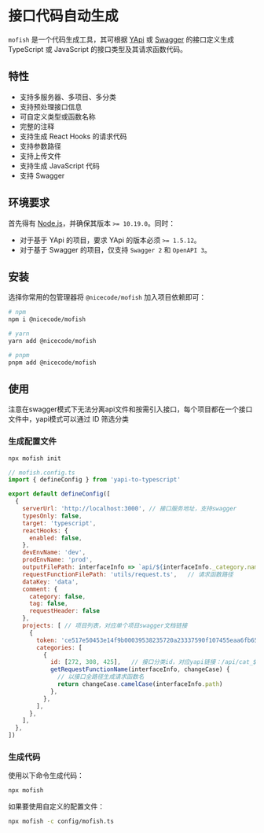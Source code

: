 
# 接口代码自动生成

`mofish` 是一个代码生成工具，其可根据 [YApi](https://github.com/YMFE/yapi) 或 [Swagger](https://swagger.io/) 的接口定义生成 TypeScript 或 JavaScript 的接口类型及其请求函数代码。

## 特性

- 支持多服务器、多项目、多分类
- 支持预处理接口信息
- 可自定义类型或函数名称
- 完整的注释
- 支持生成 React Hooks 的请求代码
- 支持参数路径
- 支持上传文件
- 支持生成 JavaScript 代码
- 支持 Swagger

## 环境要求

首先得有 [Node.js](https://nodejs.org/en/)，并确保其版本 `>= 10.19.0`。同时：

- 对于基于 YApi 的项目，要求 YApi 的版本必须 `>= 1.5.12`。
- 对于基于 Swagger 的项目，仅支持 `Swagger 2` 和 `OpenAPI 3`。

## 安装

选择你常用的包管理器将 `@nicecode/mofish` 加入项目依赖即可：

```bash
# npm
npm i @nicecode/mofish

# yarn
yarn add @nicecode/mofish

# pnpm
pnpm add @nicecode/mofish
```


## 使用

注意在swagger模式下无法分离api文件和按需引入接口，每个项目都在一个接口文件中，yapi模式可以通过 ID 筛选分类

### 生成配置文件

```bash
npx mofish init
```


```js
// mofish.config.ts
import { defineConfig } from 'yapi-to-typescript'

export default defineConfig([
  {
    serverUrl: 'http://localhost:3000', // 接口服务地址，支持swagger
    typesOnly: false,
    target: 'typescript',
    reactHooks: {
      enabled: false,
    },
    devEnvName: 'dev',
    prodEnvName: 'prod',
    outputFilePath: interfaceInfo => `api/${interfaceInfo._category.name}.ts`,   // 接口输出文件路径
    requestFunctionFilePath: 'utils/request.ts',   // 请求函数路径
    dataKey: 'data',
    comment: {
      category: false,
      tag: false,
      requestHeader: false
    },
    projects: [ // 项目列表，对应单个项目swagger文档链接
      {
        token: 'ce517e50453e14f9b00039538235720a23337590f107455eaa6fb65a6bda7f22',  // yapi token,在对应项目中获取，swagger模式下可不传
        categories: [
          {
            id: [272, 308, 425],   // 接口分类id，对应yapi链接：/api/cat_${id}  0为全部
            getRequestFunctionName(interfaceInfo, changeCase) {
              // 以接口全路径生成请求函数名
              return changeCase.camelCase(interfaceInfo.path)
            },
          },
        ],
      },
    ],
  },
])
```


### 生成代码

使用以下命令生成代码：

```bash
npx mofish
```

如果要使用自定义的配置文件：

```bash
npx mofish -c config/mofish.ts
```

